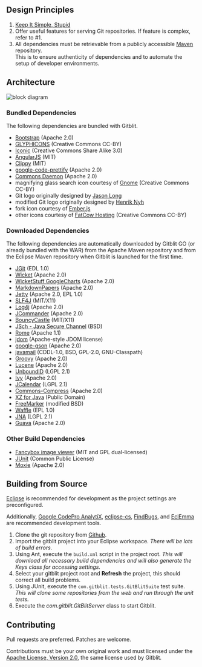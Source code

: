 ## Design Principles
1. [Keep It Simple, Stupid](http://en.wikipedia.org/wiki/KISS_principle)
2. Offer useful features for serving Git repositories.  If feature is complex, refer to #1.
3. All dependencies must be retrievable from a publicly accessible [Maven](http://maven.apache.org) repository.<br/>This is to ensure authenticity of dependencies and to automate the setup of developer environments.

## Architecture

![block diagram](architecture.png "Gitblit Architecture")

### Bundled Dependencies
The following dependencies are bundled with Gitblit.

- [Bootstrap](http://twitter.github.com/bootstrap) (Apache 2.0)
- [GLYPHICONS](http://glyphicons.com) (Creative Commons CC-BY)
- [Iconic](http://somerandomdude.com/work/iconic) (Creative Commons Share Alike 3.0)
- [AngularJS](http://angularjs.org) (MIT)
- [Clippy](https://github.com/mojombo/clippy) (MIT)
- [google-code-prettify](http://code.google.com/p/google-code-prettify) (Apache 2.0)
- [Commons Daemon](http://commons.apache.org/daemon) (Apache 2.0)
- magnifying glass search icon courtesy of [Gnome](http://gnome.org) (Creative Commons CC-BY)
- Git logo originally designed by [Jason Long](http://git-scm.com/downloads/logos)
- modified Git logo originally designed by [Henrik Nyh](http://henrik.nyh.se/2007/06/alternative-git-logo-and-favicon)
- fork icon courtesy of [Ember.js](http://emberjs.com)
- other icons courtesy of [FatCow Hosting](http://www.fatcow.com/free-icons) (Creative Commons CC-BY)

### Downloaded Dependencies
The following dependencies are automatically downloaded by Gitblit GO (or already bundled with the WAR) from the Apache Maven repository and from the Eclipse Maven repository when Gitblit is launched for the first time.

- [JGit][jgit] (EDL 1.0)
- [Wicket](http://wicket.apache.org) (Apache 2.0)
- [WicketStuff GoogleCharts](https://github.com/wicketstuff/core/wiki/GoogleCharts) (Apache 2.0)
- [MarkdownPapers](http://markdown.tautua.org) (Apache 2.0)
- [Jetty](http://eclipse.org/jetty) (Apache 2.0, EPL 1.0)
- [SLF4J](http://www.slf4j.org) (MIT/X11)
- [Log4j](http://logging.apache.org/log4j) (Apache 2.0)
- [JCommander](http://jcommander.org) (Apache 2.0)
- [BouncyCastle](http://www.bouncycastle.org) (MIT/X11)
- [JSch - Java Secure Channel](http://www.jcraft.com/jsch) (BSD)
- [Rome](http://rome.dev.java.net) (Apache 1.1)
- [jdom](http://www.jdom.org) (Apache-style JDOM license)
- [google-gson](http://code.google.com/google-gson) (Apache 2.0)
- [javamail](http://kenai.com/projects/javamail) (CDDL-1.0, BSD, GPL-2.0, GNU-Classpath)
- [Groovy](http://groovy.codehaus.org) (Apache 2.0)
- [Lucene](http://lucene.apache.org) (Apache 2.0)
- [UnboundID](http://www.unboundid.com) (LGPL 2.1)
- [Ivy](http://ant.apache.org/ivy) (Apache 2.0)
- [JCalendar](http://www.toedter.com/en/jcalendar) (LGPL 2.1)
- [Commons-Compress](http://commons.apache.org/compress) (Apache 2.0)
- [XZ for Java](http://tukaani.org/xz/java.html) (Public Domain)
- [FreeMarker](http://www.freemarker.org) (modified BSD)
- [Waffle](http://dblock.github.io/waffle) (EPL 1.0)
- [JNA](https://github.com/twall/jna) (LGPL 2.1)
- [Guava](https://code.google.com/p/guava-libraries) (Apache 2.0)

### Other Build Dependencies
- [Fancybox image viewer](http://fancybox.net) (MIT and GPL dual-licensed)
- [JUnit](http://junit.org) (Common Public License)
- [Moxie](http://moxie.gitblit.com) (Apache 2.0)

## Building from Source
[Eclipse](http://eclipse.org) is recommended for development as the project settings are preconfigured.

Additionally, [Google CodePro AnalytiX](http://code.google.com/javadevtools), [eclipse-cs](http://eclipse-cs.sourceforge.net), [FindBugs](http://findbugs.sourceforge.net), and [EclEmma](http://www.eclemma.org) are recommended development tools.

1. Clone the git repository from [Github][gitbltsrc].
2. Import the gitblit project into your Eclipse workspace.
*There will be lots of build errors.*
3. Using Ant, execute the `build.xml` script in the project root.
*This will download all necessary build dependencies and will also generate the Keys class for accessing settings.*
4. Select your gitblit project root and **Refresh** the project, this should correct all build problems.
5. Using JUnit, execute the `com.gitblit.tests.GitBlitSuite` test suite.
*This will clone some repositories from the web and run through the unit tests.*
6. Execute the *com.gitblit.GitBlitServer* class to start Gitblit.


## Contributing
Pull requests are preferred.  Patches are welcome.

Contributions must be your own original work and must licensed under the [Apache License, Version 2.0][apachelicense], the same license used by Gitblit.

[jgit]: http://eclipse.org/jgit "Eclipse JGit Site"
[git]: http://git-scm.com "Official Git Site"
[gitbltsrc]: http://github.com/gitblit "gitblit git repository"
[googlecode]: http://code.google.com/p/gitblit "gitblit project management"
[apachelicense]: http://www.apache.org/licenses/LICENSE-2.0 "Apache License, Version 2.0"
